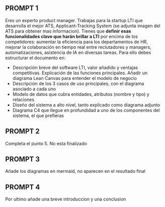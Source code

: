 PROMPT 1
------ 

Eres un experto product manager. Trabajas para la startup LTI que desarrolla el mejor ATS, Applicant-Tracking System (se adjunta imagen del ATS para obtener mas informacion). Tienes que **definir esas funcionalidades clave que harán brillar a LTI** por encima de los competidores: aumentar la eficiencia para los departamentos de HR, mejorar la colaboración en tiempo real entre reclutadores y managers, automatizaciones, asistencia de IA en diversas tareas. Para ello debes estructurar el documento en:
- Descripción breve del software LTI, valor añadido y ventajas competitivas. Explicación de las funciones principales. Añadir un diagrama Lean Canvas para entender el modelo de negocio
- Descripción de los 3 casos de uso principales, con el diagrama asociado a cada uno
- Modelo de datos que cubra entidades, atributos (nombre y tipo) y relaciones
- Diseño del sistema a alto nivel, tanto explicado como diagrama adjunto
- Diagrama C4 que llegue en profundidad a uno de los componentes del sistema, el que prefieras

PROMPT 2
------ 

Completa el punto 5. No esta finalizado


PROMPT 3
------ 

Añade los diagramas en mermaid, no aparecen en el resultado final


PROMPT 4
------ 

Por ultimo añade una breve introduccion y una conclusion